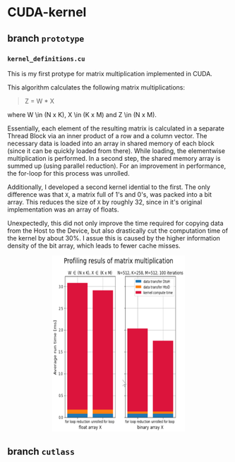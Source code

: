 # CUDA-kernel

## branch `prototype`
### `kernel_definitions.cu`

This is my first protype for matrix multiplication implemented in CUDA. 

This algorithm calculates the following matrix multiplications:

> Z = W * X

where W \in (N x K), X \in (K x M) and Z \in (N x M).

Essentially, each element of the resulting matrix is calculated in a separate Thread Block via an inner product of a row and a column vector. The necessary data is loaded into an array in shared memory of each block (since it can be quickly loaded from there). While loading, the elementwise multiplication is performed. In a second step, the shared memory array is summed up (using parallel reduction). For an improvement in performance, the for-loop for this process was unrolled.

Additionally, I developed a second kernel idential to the first. The only difference was that `X`, a matrix full of 1's and 0's, was packed into a bit array. This reduces the size of `X` by roughly 32, since in it's original implementation was an array of floats. 

Unexpectedly, this did not only improve the time required for copying data from the Host to the Device, but also drastically cut the computation time of the kernel by about 30%. I assue this is caused by the higher information density of the bit array, which leads to fewer cache misses.


<p align="center">
  <img src="./doc/images/mat_mul_inner_comparrison.png" width="300" height="400">
</p>

## branch `cutlass`
